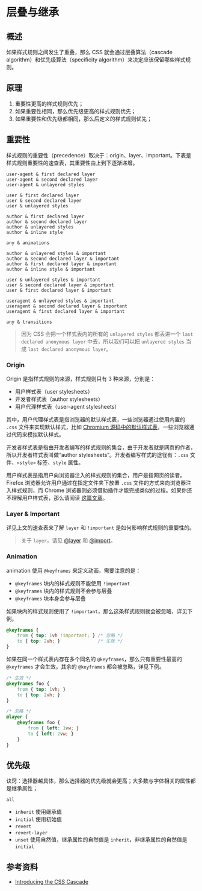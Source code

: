 # 层叠与继承

## 概述

如果样式规则之间发生了重叠，那么 CSS 就会通过层叠算法（cascade algorithm）和优先级算法（specificity algorithm）来决定应该保留哪些样式规则。

## 原理

1. 重要性更高的样式规则优先；
2. 如果重要性相同，那么优先级更高的样式规则优先；
3. 如果重要性和优先级都相同，那么后定义的样式规则优先；

## 重要性

样式规则的重要性（precedence）取决于：origin、layer、important。下表是样式规则重要性的速查表，其重要性由上到下逐渐递增。

```
user-agent & first declared layer
user-agent & second declared layer
user-agent & unlayered styles

user & first declared layer
user & second declared layer
user & unlayered styles

author & first declared layer
author & second declared layer
author & unlayered styles
author & inline style

any & animations

author & unlayered styles & important
author & second declared layer & important
author & first declared layer & important
author & inline style & important

user & unlayered styles & important
user & second declared layer & important
user & first declared layer & important

useragent & unlayered styles & important
useragent & second declared layer & important
useragent & first declared layer & important

any & transitions
```

> 因为 CSS 会把一个样式表内的所有的 `unlayered styles` 都丢进一个 `last declared anonymous layer` 中去，所以我们可以把 `unlayered styles` 当成 `last declared anonymous layer`。

### Origin

Origin 是指样式规则的来源，样式规则只有 3 种来源，分别是：

- 用户样式表（user stylesheets）
- 开发者样式表（author stylesheets）
- 用户代理样式表（user-agent stylesheets）

其中，用户代理样式表是指浏览器的默认样式表，一些浏览器通过使用内置的 `.css` 文件来实现默认样式，比如 [Chromium 源码中的默认样式表](https://source.chromium.org/chromium/chromium/src/+/main:third_party/blink/renderer/core/html/resources/html.css)，一些浏览器通过代码来模拟默认样式。

开发者样式表是指由开发者编写的样式规则的集合，由于开发者就是网页的作者，所以开发者样式表叫做“author stylesheets”。开发者编写样式的途径有：`.css` 文件、`<style>` 标签、`style` 属性。

用户样式表是指用户向浏览器注入的样式规则的集合，用户是指网页的读者。Firefox 浏览器允许用户通过在指定文件夹下放置 `.css` 文件的方式来向浏览器注入样式规则，而 Chrome 浏览器则必须借助插件才能完成类似的过程。如果你还不理解用户样式表，那么请阅读 [这篇文章](https://www.thoughtco.com/user-style-sheet-3469931)。

### Layer & Important

详见上文的速查表来了解 `layer` 和 `!important` 是如何影响样式规则的重要性的。

> 关于 `layer`，请见 [@layer](https://developer.mozilla.org/en-US/docs/Web/CSS/@layer) 和 [@import](https://developer.mozilla.org/en-US/docs/Web/CSS/@import)。

### Animation

animation 使用 `@keyframes` 来定义动画，需要注意的是：

- `@keyframes` 块内的样式规则不能使用 `!important`
- `@keyframes` 块内的样式规则不会参与层叠
- `@keyframes` 块本身会参与层叠

如果块内的样式规则使用了 `!important`，那么这条样式规则就会被忽略，详见下例。

```css
@keyframes {
    from { top: 1vh !important; } /* 忽略 */
    to { top: 2vh; }              /* 生效 */
}
```

如果在同一个样式表内存在多个同名的 `@keyframes`，那么只有重要性最高的 `@keyframes` 才会生效，其余的 `@keyframes` 都会被忽略，详见下例。

```css
/* 生效 */
@keyframes foo {
    from { top: 1vh; }
    to { top: 2vh; }
}

/* 忽略 */
@layer {
    @keyframes foo {
        from { left: 1vw; }
        to { left: 2vw; }
    }
}
```

## 优先级

诀窍：选择器越具体，那么选择器的优先级就会更高；大多数与字体相关的属性都是继承属性；

`all` 

- `inherit` 使用继承值
- `initial` 使用初始值
- `revert` 
- `revert-layer`
- `unset` 使用自然值，继承属性的自然值是 `inherit`，非继承属性的自然值是 `initial`

## 参考资料

- [Introducing the CSS Cascade](https://developer.mozilla.org/en-US/docs/Web/CSS/Cascade#which_css_entities_participate_in_the_cascade)
